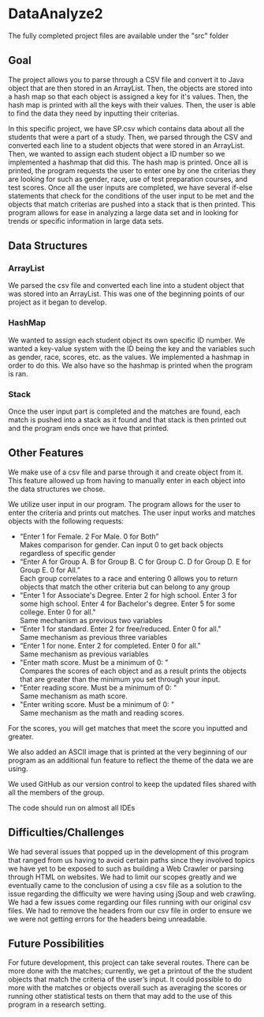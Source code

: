 # DataAnalyze2
The fully completed project files are available under the "src" folder

## Goal
The project allows you to parse through a CSV file and convert it to Java object that are then stored in an ArrayList. Then, the objects are stored into a hash map so that each object is assigned a key for it's values. Then, the hash map is printed with all the keys with their values. Then, the user is able to find the data they need by inputting their criterias.

In this specific project, we have SP.csv which contains data about all the students that were a part of a study. Then, we parsed through the CSV and converted each line to a student objects that were stored in an ArrayList. Then, we wanted to assign each student object a ID number so we implemented a hashmap that did this. The hash map is printed. Once all is printed, the program requests the user to enter one by one the criterias they are looking for such as gender, race, use of test preparation courses, and test scores. Once all the user inputs are completed, we have several if-else statements that check for the conditions of the user input to be met and the objects that match criterias are pushed into a stack that is then printed. This program allows for ease in analyzing a large data set and in looking for trends or specific information in large data sets.


## Data Structures
### ArrayList
We parsed the csv file and converted each line into a student object that was stored into an ArrayList. This was one of the beginning points of our project as it began to develop.

### HashMap
We wanted to assign each student object its own specific ID number. We wanted a key-value system with the ID being the key and the variables such as gender, race, scores, etc. as the values. We implemented a hashmap in order to do this. We also have so the hashmap is printed when the program is ran.

### Stack
Once the user input part is completed and the matches are found, each match is pushed into a stack as it found and that stack is then printed out and the program ends once we have that printed.


## Other Features

We make use of a csv file and parse through it and create object from it. This feature allowed up from having to manually enter in each object into the data structures we chose.

We utilize user input in our program. The program allows for the user to enter the criteria and prints out matches. The user input works and matches objects with the following requests:
  * “Enter 1 for Female. 2 For Male. 0 for Both”     
   Makes comparison for gender. Can input 0 to get back objects regardless of specific gender  
  * “Enter A for Group A. B for Group B. C for Group C. D for Group D. E for Group E. 0 for All.”  
   Each group correlates to a race and entering 0 allows you to return objects that match the other criteria but can belong to any group
  * "Enter 1 for Associate's Degree. Enter 2 for high school. Enter 3 for some high school. Enter 4 for Bachelor's degree. Enter 5 for some college. Enter 0 for all."  
  Same mechanism as previous two variables  
  * “Enter 1 for standard. Enter 2 for free/reduced. Enter 0 for all."  
   Same mechanism as previous three variables
  * “Enter 1 for none. Enter 2 for completed. Enter 0 for all.”  
   Same mechanism as previous variables
  * "Enter math score. Must be a minimum of 0: "  
   Compares the scores of each object and as a result prints the objects that are greater than the minimum you set through your input.
  * "Enter reading score. Must be a minimum of 0: "  
   Same mechanism as math score.  
  * "Enter writing score. Must be a minimum of 0: "  
   Same mechanism as the math and reading scores.
   
For the scores, you will get matches that meet the score you inputted and greater. 

We also added an ASCII image that is printed at the very beginning of our program as an additional fun feature to reflect the theme of the data we are using.

We used GitHub as our version control to keep the updated files shared with all the members of the group.

The code should run on almost all IDEs

## Difficulties/Challenges
We had several issues that popped up in the development of this program that ranged from us having to avoid certain paths since they involved topics we have yet to be exposed to such as building a Web Crawler or parsing through HTML on websites. We had to limit our scopes greatly and we eventually came to the conclusion of using a csv file as a solution to the issue regarding the difficulty we were having using jSoup and web crawling. We had a few issues come regarding our files running with our original csv files. We had to remove the headers from our csv file in order to ensure we we were not getting errors for the headers being unreadable. 

## Future Possibilities
For future development, this project can take several routes. There can be more done with the matches; currently, we get a printout of the the student objects that match the criteria of the user’s input. It could possible to do more with the matches or objects overall such as averaging the scores or running other statistical tests on them that may add to the use of this program in a research setting. 
